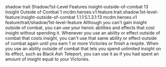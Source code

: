 <ability>
  <metadata>
    <class>shadow</class>
    <feature_type>trait</feature_type>
    <file_dpath>Shadow/1st-Level Features</file_dpath>
    <item_id>insight-outside-of-combat</item_id>
    <item_index>13</item_index>
    <item_name>Insight Outside of Combat</item_name>
    <level>1</level>
    <scc>mcdm.heroes.v1:feature.trait.shadow.1st-level-feature:insight-outside-of-combat</scc>
    <scdc>1.1.1:5.1.3.1:13</scdc>
    <source>mcdm.heroes.v1</source>
    <type>feature/trait/shadow/1st-level-feature</type>
  </metadata>
  <effects>
    <effect type="mundane">Although you can&apos;t gain insight outside of combat, you can use your heroic abilities and effects that cost insight without spending it. Whenever you use an ability or effect outside of combat that costs insight, you can&apos;t use that same ability or effect outside of combat again until you earn 1 or more Victories or finish a respite.
When you use an ability outside of combat that lets you spend unlimited insight on its effect, such as Black Ash Teleport, you can use it as if you had spent an amount of insight equal to your Victories.</effect>
  </effects>
</ability>
